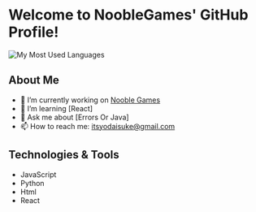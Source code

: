 # Welcome to NoobleGames' GitHub Profile!

![My Most Used Languages](https://github-readme-stats.vercel.app/api/top-langs/?username=NoobleGames&layout=compact&theme=dark)

## About Me
- 🔭 I’m currently working on [Nooble Games](https://nooblegames.github.io)
- 🌱 I’m learning [React]
- 💬 Ask me about [Errors Or Java]
- 📫 How to reach me: [itsyodaisuke@gmail.com](mailto:itsyodaisuke@gmail.com)

## Technologies & Tools
- JavaScript
- Python
- Html
- React


